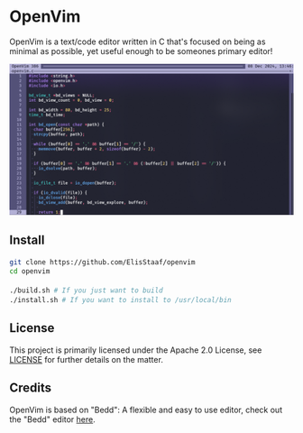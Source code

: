 # OpenVim
OpenVim is a text/code editor written in C that's focused on being as minimal
as possible, yet useful enough to be someones primary editor!

[![OpenVim](https://raw.githubusercontent.com/ElisStaaf/openvim/main/prod/code.png)](/)

## Install
```sh
git clone https://github.com/ElisStaaf/openvim
cd openvim

./build.sh # If you just want to build
./install.sh # If you want to install to /usr/local/bin
```

## License
This project is primarily licensed under the Apache 2.0 License, see [LICENSE](/LICENSE)
for further details on the matter.

## Credits
OpenVim is based on "Bedd": A flexible and easy to use
editor, check out the "Bedd" editor [here](https://github.com/segfaultdev/bedd).
